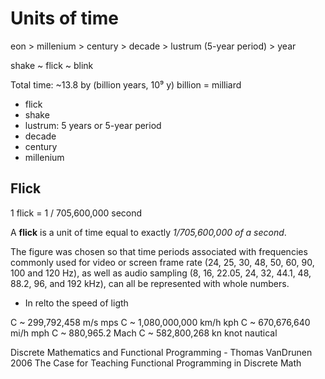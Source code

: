 # Units of time

eon >
millenium > century > decade > lustrum (5-year period) > year

shake ~ flick ~ blink


Total time: ~13.8 by (billion years, 10⁹ y) billion = milliard
* flick
* shake
* lustrum: 5 years or 5-year period
* decade
* century
* millenium

## Flick

1 flick = 1 / 705,600,000 second

A **flick** is a unit of time equal to exactly *1/705,600,000 of a second*.

The figure was chosen so that time periods associated with frequencies commonly used for video or screen frame rate (24, 25, 30, 48, 50, 60, 90, 100 and 120 Hz), as well as audio sampling (8, 16, 22.05, 24, 32, 44.1, 48, 88.2, 96, and 192 kHz), can all be represented with whole numbers.

* In relto the speed of ligth

C ~   299,792,458     m/s  mps
C ~ 1,080,000,000     km/h kph
C ~   670,676,640     mi/h mph
C ~       880,965.2   Mach
C ~   582,800,268     kn   knot nautical


Discrete Mathematics and Functional Programming - Thomas VanDrunen 2006
The Case for Teaching Functional Programming in Discrete Math
